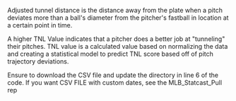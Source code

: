 Adjusted tunnel distance is the distance away from the plate when a pitch deviates more than a ball's diameter from the pitcher's fastball in location at a certain point in time. 

A higher TNL Value indicates that a pitcher does a better job at "tunneling" their pitches. TNL value is a calculated value based on normalizing the data and creating a statistical model to predict  TNL score based off of pitch trajectory deviations.

Ensure to download the CSV file and update the directory in line 6 of the code. If you want CSV FILE with custom dates, see the MLB_Statcast_Pull rep

